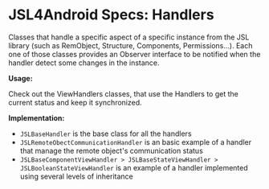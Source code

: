 # JSL4Android Specs: Handlers

Classes that handle a specific aspect of a specific instance from the JSL library
(such as RemObject, Structure, Components, Permissions...).
Each one of those classes provides an Observer interface to be notified when the
handler detect some changes in the instance.

**Usage:**

Check out the ViewHandlers classes, that use the Handlers to get the current
status and keep it synchronized.

**Implementation:**

- `JSLBaseHandler` is the base class for all the handlers
- `JSLRemoteObectCommunicationHandler` is an basic example of a handler that manage
  the remote object's communication status
- `JSLBaseComponentViewHandler > JSLBaseStateViewHandler > JSLBooleanStateViewHandler`
  is an example of a handler implemented using several levels of inheritance

